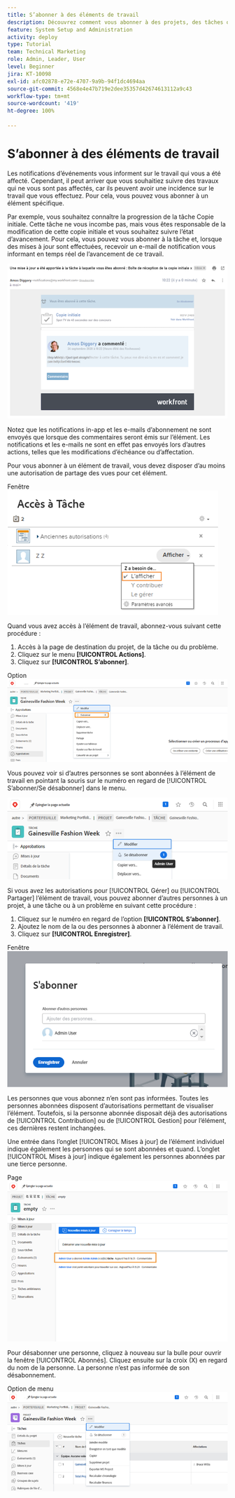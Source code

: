 ```yaml
---
title: S’abonner à des éléments de travail
description: Découvrez comment vous abonner à des projets, des tâches ou des problèmes pour recevoir des notifications lorsque des commentaires sont formulés sur l’élément.
feature: System Setup and Administration
activity: deploy
type: Tutorial
team: Technical Marketing
role: Admin, Leader, User
level: Beginner
jira: KT-10098
exl-id: afc02878-e72e-4707-9a9b-94f1dc4694aa
source-git-commit: 4568e4e47b719e2dee35357d42674613112a9c43
workflow-type: tm+mt
source-wordcount: '419'
ht-degree: 100%

---
```


# S’abonner à des éléments de travail

Les notifications d’événements vous informent sur le travail qui vous a été affecté. Cependant, il peut arriver que vous souhaitiez suivre des travaux qui ne vous sont pas affectés, car ils peuvent avoir une incidence sur le travail que vous effectuez. Pour cela, vous pouvez vous abonner à un élément spécifique.

Par exemple, vous souhaitez connaître la progression de la tâche Copie initiale. Cette tâche ne vous incombe pas, mais vous êtes responsable de la modification de cette copie initiale et vous souhaitez suivre l’état d’avancement. Pour cela, vous pouvez vous abonner à la tâche et, lorsque des mises à jour sont effectuées, recevoir un e-mail de notification vous informant en temps réel de l’avancement de ce travail.

![E-mail provenant d’un abonnement à une tâche](assets/admin-fund-user-notifications-10.png)

Notez que les notifications in-app et les e-mails d’abonnement ne sont envoyés que lorsque des commentaires seront émis sur l’élément. Les notifications et les e-mails ne sont en effet pas envoyés lors d’autres actions, telles que les modifications d’échéance ou d’affectation.

Pour vous abonner à un élément de travail, vous devez disposer d’au moins une autorisation de partage des vues pour cet élément.

Fenêtre ![[!UICONTROL Accès aux tâches]](assets/admin-fund-user-notifications-11.png)

Quand vous avez accès à l’élément de travail, abonnez-vous suivant cette procédure :

1. Accès à la page de destination du projet, de la tâche ou du problème.
1. Cliquez sur le menu **[!UICONTROL Actions]**.
1. Cliquez sur **[!UICONTROL S’abonner]**.

Option ![[!UICONTROL S’abonner] dans le menu des tâches](assets/admin-fund-user-notifications-12.png)

Vous pouvez voir si d’autres personnes se sont abonnées à l’élément de travail en pointant la souris sur le numéro en regard de [!UICONTROL S’abonner/Se désabonner] dans le menu.

![Menu Tâche qui affiche les personnes qui se sont abonnées](assets/admin-fund-user-notifications-13.png)

Si vous avez les autorisations pour [!UICONTROL Gérer] ou [!UICONTROL Partager] l’élément de travail, vous pouvez abonner d’autres personnes à un projet, à une tâche ou à un problème en suivant cette procédure :

1. Cliquez sur le numéro en regard de l’option **[!UICONTROL S’abonner]**.
1. Ajoutez le nom de la ou des personnes à abonner à l’élément de travail.
1. Cliquez sur **[!UICONTROL Enregistrer]**.

Fenêtre ![[!UICONTROL S’abonner]](assets/admin-fund-user-notifications-15.png)

Les personnes que vous abonnez n’en sont pas informées. Toutes les personnes abonnées disposent d’autorisations permettant de visualiser l’élément. Toutefois, si la personne abonnée disposait déjà des autorisations de [!UICONTROL Contribution] ou de [!UICONTROL Gestion] pour l’élément, ces dernières restent inchangées.

Une entrée dans l’onglet [!UICONTROL Mises à jour] de l’élément individuel indique également les personnes qui se sont abonnées et quand. L’onglet [!UICONTROL Mises à jour] indique également les personnes abonnées par une tierce personne.

Page ![[!UICONTROL Mises à jour] d’une tâche qui affiche un abonnement](assets/admin-fund-user-notifications-16.png)

Pour désabonner une personne, cliquez à nouveau sur la bulle pour ouvrir la fenêtre [!UICONTROL Abonnés]. Cliquez ensuite sur la croix (X) en regard du nom de la personne. La personne n’est pas informée de son désabonnement.

Option de menu ![[!UICONTROL Se désabonner] d’un projet](assets/admin-fund-user-notifications-14.png)

<!--
learn more URL: Subscribe to items in Workfront
-->
